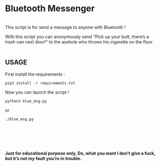 # Bluetooth Messenger

<br>
This script is for send a message to anyone with Bluetooth !

With this script you can anonymously send "Pick up your butt, there’s a trash can next door!" to the asshole who throws his cigarette on the floor 
<br><br>

## USAGE

First install the requirements :

```
pip3 install -r requirements.txt

```
Now you can launch the script !

```
python3 blue_msg.py
```

or 

```
./blue_msg.py
```
<br><br>


<br><br>
**Just for educational purpose only, Do, what you want I don’t give a fuck, but it’s not my fault you’re in trouble.** 

